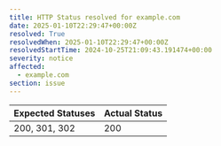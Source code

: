 ```yaml
---
title: HTTP Status resolved for example.com
date: 2025-01-10T22:29:47+00:00Z
resolved: True
resolvedWhen: 2025-01-10T22:29:47+00:00Z
resolvedStartTime: 2024-10-25T21:09:43.191474+00:00
severity: notice
affected:
  - example.com
section: issue
---
```


| Expected Statuses | Actual Status  |
|-------------------|----------------|
| 200, 301, 302 | 200 |
